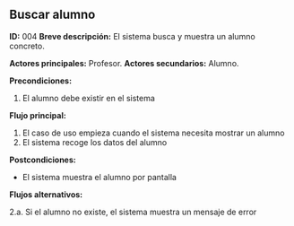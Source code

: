 ## Buscar alumno

**ID:** 004 
**Breve descripción:** El sistema busca y muestra un alumno concreto.

**Actores principales:** Profesor. 
**Actores secundarios:** Alumno.

**Precondiciones:**

 1. El alumno debe existir en el sistema


**Flujo principal:**

 1. El caso de uso empieza cuando el sistema necesita mostrar un alumno
 2. El sistema recoge los datos del alumno

**Postcondiciones:**

 * El sistema muestra el alumno por pantalla

**Flujos alternativos:**

2.a. Si el alumno no existe, el sistema muestra un mensaje de error
